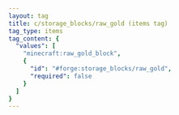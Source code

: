 ```yaml
---
layout: tag
title: c/storage_blocks/raw_gold (items tag)
tag_type: items
tag_content: {
  "values": [
    "minecraft:raw_gold_block",
    {
      "id": "#forge:storage_blocks/raw_gold",
      "required": false
    }
  ]
}
---
```

